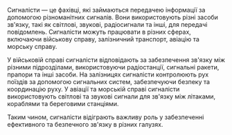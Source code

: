 Сигналісти — це фахівці, які займаються передачею інформації за допомогою різноманітних сигналів. 
Вони використовують різні засоби зв'язку, такі як світлові, звукові, радіосигнали та інші, для передачі повідомлень. 
Сигналісти можуть працювати в різних сферах, включаючи військову справу, залізничний транспорт, авіацію та морську справу.

У військовій справі сигналісти відповідають за забезпечення зв'язку між різними підрозділами, 
використовуючи радіостанції, сигнальні ракети, прапори та інші засоби. На залізницях сигналісти контролюють
 рух поїздів за допомогою сигнальних систем, забезпечуючи безпеку та координацію руху. У авіації та морській 
 справі сигналісти використовують світлові та звукові сигнали для зв'язку між літаками, 
 кораблями та береговими станціями.

Таким чином, сигналісти відіграють важливу роль у забезпеченні ефективного та безпечного зв'язку в різних галузях.